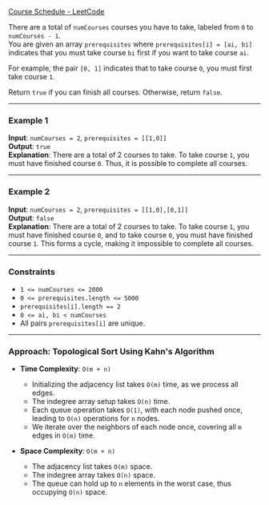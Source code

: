[Course Schedule - LeetCode](https://leetcode.com/problems/course-schedule/description/)

There are a total of `numCourses` courses you have to take, labeled from `0` to `numCourses - 1`.  
You are given an array `prerequisites` where `prerequisites[i] = [ai, bi]` indicates that you must take course `bi` first if you want to take course `ai`.

For example, the pair `[0, 1]` indicates that to take course `0`, you must first take course `1`.

Return `true` if you can finish all courses. Otherwise, return `false`.

---

### Example 1

**Input**: `numCourses = 2`, `prerequisites = [[1,0]]`  
**Output**: `true`  
**Explanation**: There are a total of 2 courses to take. To take course `1`, you must have finished course `0`. Thus, it is possible to complete all courses.

---

### Example 2

**Input**: `numCourses = 2`, `prerequisites = [[1,0],[0,1]]`  
**Output**: `false`  
**Explanation**: There are a total of 2 courses to take. To take course `1`, you must have finished course `0`, and to take course `0`, you must have finished course `1`. This forms a cycle, making it impossible to complete all courses.

---

### Constraints

- `1 <= numCourses <= 2000`
- `0 <= prerequisites.length <= 5000`
- `prerequisites[i].length == 2`
- `0 <= ai, bi < numCourses`
- All pairs `prerequisites[i]` are unique.

---

### Approach: Topological Sort Using Kahn's Algorithm

- **Time Complexity**: `O(m + n)`
  - Initializing the adjacency list takes `O(m)` time, as we process all edges.
  - The indegree array setup takes `O(n)` time.
  - Each queue operation takes `O(1)`, with each node pushed once, leading to `O(n)` operations for `n` nodes.
  - We iterate over the neighbors of each node once, covering all `m` edges in `O(m)` time.

- **Space Complexity**: `O(m + n)`
  - The adjacency list takes `O(m)` space.
  - The indegree array takes `O(n)` space.
  - The queue can hold up to `n` elements in the worst case, thus occupying `O(n)` space.
